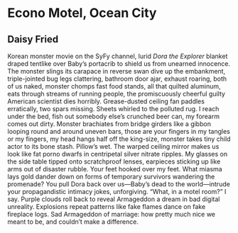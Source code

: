# Econo Motel, Ocean City
## Daisy Fried
Korean monster movie on the SyFy channel,
lurid _Dora the Explorer_ blanket draped tentlike
over Baby’s portacrib to shield us from unearned
innocence. The monster slings its carapace
in reverse swan dive up the embankment, triple-jointed bug legs
clattering, bathroom door ajar, exhaust roaring,
both of us naked, monster chomps
fast food stands, all that quilted aluminum, eats through streams
of running people, the promiscuously cheerful guilty American
scientist dies horribly. Grease-dusted ceiling fan
paddles erratically, two spars missing. Sheets whirled
to the polluted rug. I reach under the bed, fish out
somebody else’s crunched beer can, my forearm comes out
dirty. Monster brachiates from bridge girders like a gibbon
looping round and around uneven bars, those are your fingers
in my tangles or my fingers, my head hangs
half off the king-size, monster takes tiny child actor
to its bone stash. Pillow’s wet. The warped ceiling mirror
makes us look like fat porno dwarfs
in centripetal silver nitrate ripples. My glasses on the side table
tipped onto scratchproof lenses, earpieces sticking up
like arms out of disaster rubble. Your feet hooked over my feet. What miasma
lays gold dander down on forms of temporary
survivors wandering the promenade? You pull Dora
back over us—Baby’s dead to the world—intrude
your propagandistic intimacy jokes,
unforgiving. “What, in a motel room?” I say.
Purple clouds roll back to reveal Armageddon
a dream in bad digital unreality. Explosions repeat patterns like
fake flames dance on fake fireplace logs. Sad Armageddon
of marriage: how pretty much nice
we meant to be, and couldn’t make a difference.